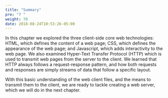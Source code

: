 ```yaml
---
title: "Summary"
pre: "7 "
weight: 70
date: 2018-08-24T10:53:26-05:00
---
```


In this chapter we explored the three client-side core web technologies: HTML, which defines the content of a web page; CSS, which defines the appearance of the web page; and Javascript, which adds interactivity to the web page.  We also examined Hyper-Text Transfer Protocol (HTTP) which is used to transmit web pages from the server to the client.  We learned that HTTP always follows a request-response pattern, and how both requests and responses are simply streams of data that follow a specific layout.

With this basic understanding of the web client files, and the means to transmit them to the client, we are ready to tackle creating a web server, which we will do in the next chapter.
